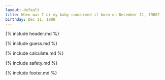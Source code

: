 ```yaml
---
layout: default
title: When was I or my baby conceived if born on December 11, 1900?
birthday: Dec 11, 1900
---
```


{% include header.md %}

{% include guess.md %}

{% include calculate.md %}

{% include safety.md %}

{% include footer.md %}



